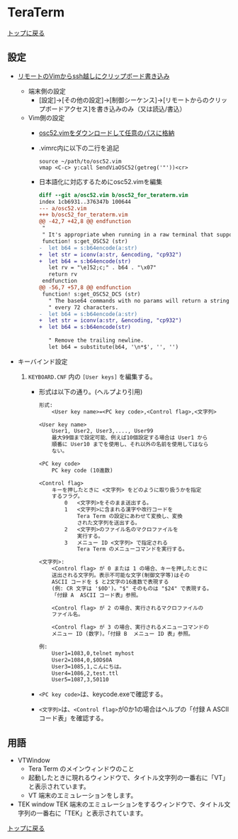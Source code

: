 
# TeraTerm

[トップに戻る](../index.md)

## 設定

- [リモートのVimからssh越しにクリップボード書き込み](https://tateren.hateblo.jp/entry/2017/07/21/213020)
    - 端末側の設定
        - [設定]→[その他の設定]→[制御シーケンス]→[リモートからのクリップボードアクセス]を書き込みのみ（又は読込/書込）
    - Vim側の設定
        - [osc52.vimをダウンロードして任意のパスに格納](https://github.com/ghcjs/ghcjs-hterm/blob/master/chromeapps/hterm/etc/osc52.vim)
        - .vimrc内に以下の二行を追記

            ```vimscript
            source ~/path/to/osc52.vim
            vmap <C-c> y:call SendViaOSC52(getreg('"'))<cr>
            ```

        - 日本語化に対応するためにosc52.vimを編集

            ``` diff
            diff --git a/osc52.vim b/osc52_for_teraterm.vim
            index 1cb6931..376347b 100644
            --- a/osc52.vim
            +++ b/osc52_for_teraterm.vim
            @@ -42,7 +42,8 @@ endfunction
             "
             " It's appropriate when running in a raw terminal that supports OSC 52.
             function! s:get_OSC52 (str)
            -  let b64 = s:b64encode(a:str)
            +  let str = iconv(a:str, &encoding, "cp932")
            +  let b64 = s:b64encode(str)
               let rv = "\e]52;c;" . b64 . "\x07"
               return rv
             endfunction
            @@ -56,7 +57,8 @@ endfunction
             function! s:get_OSC52_DCS (str)
               " The base64 commands with no params will return a string with newlines
               " every 72 characters.
            -  let b64 = s:b64encode(a:str)
            +  let str = iconv(a:str, &encoding, "cp932")
            +  let b64 = s:b64encode(str)
             
               " Remove the trailing newline.
               let b64 = substitute(b64, '\n*$', '', '')
            ```

- キーバインド設定
    1. `KEYBOARD.CNF` 内の `[User keys]` を編集する。
        - 形式は以下の通り。(ヘルプより引用)

            ```txt
            形式:
                <User key name>=<PC key code>,<Control flag>,<文字列>
            
            <User key name>
                User1, User2, User3,...., User99
                最大99個まで設定可能、例えば10個設定する場合は User1 から
                順番に User10 までを使用し、それ以外の名前を使用してはなら
                ない。
            
            <PC key code>
                PC key code (10進数)
            
            <Control flag>
                キーを押したときに <文字列> をどのように取り扱うかを指定
                するフラグ。
                    0   <文字列>をそのまま送出する。
                    1   <文字列>に含まれる漢字や改行コードを
                        Tera Term の設定にあわせて変換し、変換
                        された文字列を送出する。
                    2   <文字列>のファイル名のマクロファイルを
                        実行する。
                    3   メニュー ID <文字列> で指定される
                        Tera Term のメニューコマンドを実行する。
            
            <文字列>:
                <Control flag> が 0 または 1 の場合、キーを押したときに
                送出される文字列。表示不可能な文字(制御文字等)はその
                ASCII コードを $ と2文字の16進数で表現する
                (例: CR 文字は '$0D')。"$" そのものは "$24" で表現する。
                「付録 A  ASCII コード表」参照。
            
                <Control flag> が 2 の場合、実行されるマクロファイルの
                ファイル名。
            
                <Control flag> が 3 の場合、実行されるメニューコマンドの
                メニュー ID (数字)。「付録 B  メニュー ID 表」参照。
            
            例:
                User1=1083,0,telnet myhost
                User2=1084,0,$0D$0A
                User3=1085,1,こんにちは。
                User4=1086,2,test.ttl
                User5=1087,3,50110
            ```

        - `<PC key code>`は、keycode.exeで確認する。
        - `<文字列>`は、`<Control flag>`が0か1の場合はヘルプの「付録 A  ASCII コード表」を確認する。

## 用語

- VTWindow
    - Tera Term のメインウィンドウのこと
    - 起動したときに現れるウィンドウで、タイトル文字列の一番右に「VT」と表示されています。
    - VT 端末のエミュレーションをします。
- TEK window
    TEK 端末のエミュレーションをするウィンドウで、タイトル文字列の一番右に「TEK」と表示されています。

[トップに戻る](../index.md)
